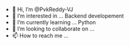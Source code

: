 - 👋 Hi, I’m @PvkReddy-VJ
- 👀 I’m interested in ... Backend developement
- 🌱 I’m currently learning ... Python
- 💞️ I’m looking to collaborate on ...
- 📫 How to reach me ...

<!---
PvkReddy-VJ/PvkReddy-VJ is a ✨ special ✨ repository because its `README.md` (this file) appears on your GitHub profile.
You can click the Preview link to take a look at your changes.
--->
